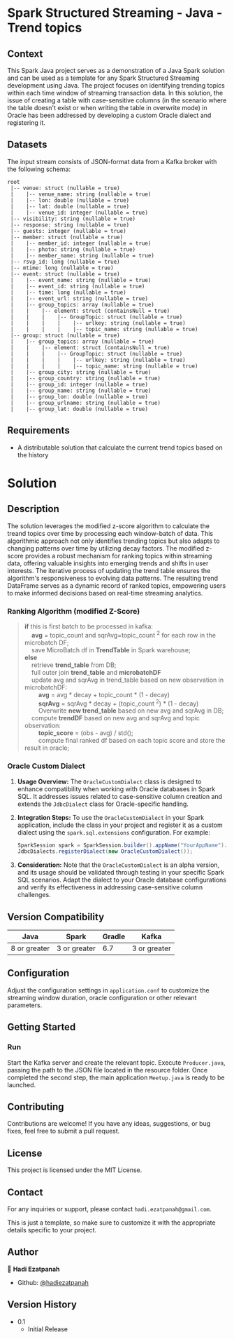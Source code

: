 # Spark Structured Streaming - Java - Trend topics

## Context

This Spark Java project serves as a demonstration of a Java Spark solution and can be used as a template for any Spark Structured Streaming development using Java. The project focuses on identifying trending topics within each time window of streaming transaction data. In this solution, the issue of creating a table with case-sensitive columns (in the scenario where the table doesn't exist or when writing the table in overwrite mode) in Oracle has been addressed by developing a custom Oracle dialect and registering it.

## Datasets
The input stream consists of JSON-format data from a Kafka broker with the following schema:

```
root
 |-- venue: struct (nullable = true)
 |    |-- venue_name: string (nullable = true)
 |    |-- lon: double (nullable = true)
 |    |-- lat: double (nullable = true)
 |    |-- venue_id: integer (nullable = true)
 |-- visibility: string (nullable = true)
 |-- response: string (nullable = true)
 |-- guests: integer (nullable = true)
 |-- member: struct (nullable = true)
 |    |-- member_id: integer (nullable = true)
 |    |-- photo: string (nullable = true)
 |    |-- member_name: string (nullable = true)
 |-- rsvp_id: long (nullable = true)
 |-- mtime: long (nullable = true)
 |-- event: struct (nullable = true)
 |    |-- event_name: string (nullable = true)
 |    |-- event_id: string (nullable = true)
 |    |-- time: long (nullable = true)
 |    |-- event_url: string (nullable = true)
 |    |-- group_topics: array (nullable = true)
 |    |    |-- element: struct (containsNull = true)
 |    |    |    |-- GroupTopic: struct (nullable = true)
 |    |    |    |    |-- urlkey: string (nullable = true)
 |    |    |    |    |-- topic_name: string (nullable = true)
 |-- group: struct (nullable = true)
 |    |-- group_topics: array (nullable = true)
 |    |    |-- element: struct (containsNull = true)
 |    |    |    |-- GroupTopic: struct (nullable = true)
 |    |    |    |    |-- urlkey: string (nullable = true)
 |    |    |    |    |-- topic_name: string (nullable = true)
 |    |-- group_city: string (nullable = true)
 |    |-- group_country: string (nullable = true)
 |    |-- group_id: integer (nullable = true)
 |    |-- group_name: string (nullable = true)
 |    |-- group_lon: double (nullable = true)
 |    |-- group_urlname: string (nullable = true)
 |    |-- group_lat: double (nullable = true)

```


## Requirements

* A distributable solution that calculate the current trend topics based on the history


# Solution
## Description

The solution leverages the modified z-score algorithm to calculate the treand topics over time by processing each window-batch of data. This algorithmic approach not only identifies trending topics but also adapts to changing patterns over time by utilizing decay factors. The modified z-score provides a robust mechanism for ranking topics within streaming data, offering valuable insights into emerging trends and shifts in user interests. The iterative process of updating the trend table ensures the algorithm's responsiveness to evolving data patterns. The resulting trend DataFrame serves as a dynamic record of ranked topics, empowering users to make informed decisions based on real-time streaming analytics.
### Ranking Algorithm (modified Z-Score)

>**if** this is first batch to be processed in kafka:  
>&nbsp;&nbsp;&nbsp;&nbsp;**avg** = topic_count and sqrAvg=topic_count <sup>2</sup> for each row in the microbatch DF;  
>&nbsp;&nbsp;&nbsp;&nbsp;save MicroBatch df in **TrendTable** in Spark warehouse;  
>**else**  
>&nbsp;&nbsp;&nbsp;&nbsp;retrieve **trend_table** from DB;  
>&nbsp;&nbsp;&nbsp;&nbsp;full outer join **trend_table** and **microbatchDF**  
>&nbsp;&nbsp;&nbsp;&nbsp;update avg and sqrAvg in trend_table based on new observation in microbatchDF:  
>&nbsp;&nbsp;&nbsp;&nbsp;&nbsp;&nbsp;&nbsp;&nbsp;**avg** = avg * decay + topic_count * (1 - decay)  
>&nbsp;&nbsp;&nbsp;&nbsp;&nbsp;&nbsp;&nbsp;&nbsp;**sqrAvg** = sqrAvg * decay + (topic_count <sup>2</sup>) * (1 - decay)  
>&nbsp;&nbsp;&nbsp;&nbsp;&nbsp;&nbsp;&nbsp;&nbsp;Overwrite **new trend_table** based on new avg and sqrAvg in DB;  
>&nbsp;&nbsp;&nbsp;&nbsp;compute **trendDF** based on new avg and sqrAvg and topic observation:  
>&nbsp;&nbsp;&nbsp;&nbsp;&nbsp;&nbsp;&nbsp;&nbsp;**topic_score** = (obs - avg) / std();  
>&nbsp;&nbsp;&nbsp;&nbsp;&nbsp;&nbsp;&nbsp;&nbsp;compute final ranked df based on each topic score and store the result in oracle; 

### Oracle Custom Dialect
1. **Usage Overview:**
    The `OracleCustomDialect` class is designed to enhance compatibility when working with Oracle databases in Spark SQL. It addresses issues related to case-sensitive column creation and extends the `JdbcDialect` class for Oracle-specific handling.

2. **Integration Steps:**
    To use the `OracleCustomDialect` in your Spark application, include the class in your project and register it as a custom dialect using the `spark.sql.extensions` configuration. For example:
    ```java
    SparkSession spark = SparkSession.builder().appName("YourAppName").getOrCreate();
    JdbcDialects.registerDialect(new OracleCustomDialect());
    ```

3. **Consideration:**
    Note that the `OracleCustomDialect` is an alpha version, and its usage should be validated through testing in your specific Spark SQL scenarios. Adapt the dialect to your Oracle database configurations and verify its effectiveness in addressing case-sensitive column challenges.


## Version Compatibility

| Java | Spark | Gradle | Kafka |
| ---- | ----- | ------ | ----- |
| 8 or greater | 3 or greater | 6.7 | 3 or greater |

## Configuration
Adjust the configuration settings in `application.conf` to customize the streaming window duration, oracle configuration or other relevant parameters.

## Getting Started
### Run
Start the Kafka server and create the relevant topic. Execute `Producer.java`, passing the path to the JSON file located in the resource folder. Once completed the second step, the main application `Meetup.java` is ready to be launched.

## Contributing
Contributions are welcome! If you have any ideas, suggestions, or bug fixes, feel free to submit a pull request.

## License
This project is licensed under the MIT License.

## Contact
For any inquiries or support, please contact `hadi.ezatpanah@gmail.com`.

This is just a template, so make sure to customize it with the appropriate details specific to your project.

## Author

👤 **Hadi Ezatpanah**

- Github: [@hadiezatpanah](https://github.com/hadiezatpanah)

## Version History
* 0.1
    * Initial Release
